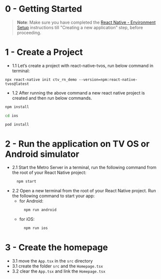 # 0 - Getting Started

>**Note**: Make sure you have completed the [React Native - Environment Setup](https://reactnative.dev/docs/environment-setup) instructions till "Creating a new application" step, before proceeding.

# 1 - Create a Project
- 1.1 Let’s create a project with react-native-tvos, run below command in terminal:

```​
​npx react-native init ctv_rn_demo --version=npm:react-native-tvos@latest
```

- 1.2 After running the above command a new react native project is created and then run below commands.

```bash
npm install

cd ios

pod install
```

# 2 - Run the application on TV OS or Android simulator
- 2.1 Start the Metro Server in a terminal, run the following command from the root of your React Native project:
  ```bash
    npm start
  ```
- 2.2 Open a new terminal from the root of your React Native project. Run the following command to start your app:
  - for Android:
    ```bash
      npm run android
    ```
  - for iOS:
    ```bash
      npm run ios
    ```

# 3 - Create the homepage
- 3.1 move the ```App.tsx``` in the ```src``` directory
- 3.1 create the folder ```src``` and the ```Homepage.tsx```
- 3.2 clear the ```App.tsx``` and link the ```Homepage.tsx```